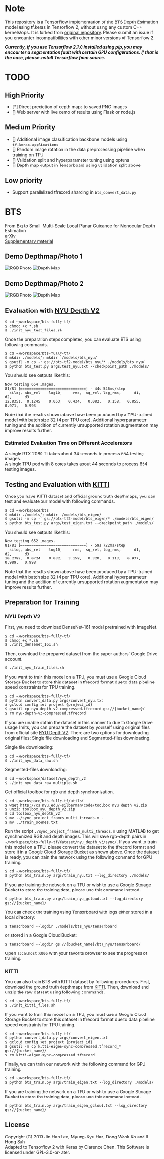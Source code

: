 
# Note
This repository is a TensorFlow implementation of the BTS Depth Estimation model using tf.keras in Tensorflow 2, without using any custom C++ kernels/ops. It is forked from [original repository](https://github.com/cogaplex-bts/bts). Please submit an issue if you encounter incompatibilities with other minor versions of Tensorflow 2.

***Currently, if you use Tensorflow 2.1.0 installed using pip, you may encounter a segmentation fault with certain GPU configurations. If that is the case, please install Tensorflow from source.***

# TODO

## High Priority
- [*] Direct prediction of depth maps to saved PNG images
- [] Web server with live demo of results using Flask or node.js

## Medium Priority
- [] Additional image classification backbone models using `tf.keras.applications`
- [] Random image rotation in the data preprocessing pipeline when training on TPU
- [] Validation split and hyperparameter tuning using optuna
- [] Depth map output in Tensorboard using validation split above

## Low priority
 - Support parallelized tfrecord sharding in `bts_convert_data.py`

# BTS
From Big to Small: Multi-Scale Local Planar Guidance for Monocular Depth Estimation   
[arXiv](https://arxiv.org/abs/1907.10326)  
[Supplementary material](https://arxiv.org/src/1907.10326v4/anc/bts_sm.pdf) 

## Demo Depthmap/Photo 1
![RGB Photo](https://raw.githubusercontent.com/clarencechen/bts-fully-tf/master/demo/0000000140.png)
![Depth Map](https://raw.githubusercontent.com/clarencechen/bts-fully-tf/master/demo/2011_09_26_drive_0013_sync_0000000140.png)
## Demo Depthmap/Photo 2
![RGB Photo](https://raw.githubusercontent.com/clarencechen/bts-fully-tf/master/demo/0000000000.png)
![Depth Map](https://raw.githubusercontent.com/clarencechen/bts-fully-tf/master/demo/2011_09_26_drive_0046_sync_0000000000.png)

## Evaluation with [NYU Depth V2](https://cs.nyu.edu/~silberman/datasets/nyu_depth_v2.html)
```shell
$ cd ~/workspace/bts-fully-tf/
$ chmod +x *.sh
$ ./init_nyu_test_files.sh
```
Once the preparation steps completed, you can evaluate BTS using following commands.
```
$ cd ~/workspace/bts-fully-tf/
$ mkdir ./models/; mkdir ./models/bts_nyu/
$ gsutil -m cp -r gs://bts-tf2-model/bts_nyu/* ./models/bts_nyu/
$ python bts_test.py args/test_nyu.txt --checkpoint_path ./models/
```
You should see outputs like this:
```
Now testing 654 images.
81/81 [==============================] - 44s 546ms/step
  silog, abs_rel,   log10,     rms,  sq_rel, log_rms,      d1,      d2,      d3
12.8351,  0.1245,   0.053,   0.434,   0.082,   0.158,   0.855,   0.971,   0.993
```
Note that the results shown above have been produced by a TPU-trained model with batch size 32 (4 per TPU core). Additional hyperparameter tuning and the addition of currently unsupported rotation augmentation may improve results further.

### Estimated Evaluation Time on Different Accelerators
A single RTX 2080 Ti takes about 34 seconds to process 654 testing images. \
A single TPU pod with 8 cores takes about 44 seconds to process 654 testing images.

## Testing and Evaluation with [KITTI](http://www.cvlibs.net/datasets/kitti/eval_depth.php?benchmark=depth_prediction)
Once you have KITTI dataset and official ground truth depthmaps, you can test and evaluate our model with following commands.
```
$ cd ~/workspace/bts
$ mkdir ./models/; mkdir ./models/bts_eigen/
$ gsutil -m cp -r gs://bts-tf2-model/bts_eigen/* ./models/bts_eigen/
$ python bts_test.py args/test_eigen.txt --checkpoint_path ./models/
```
You should see outputs like this:
```
Now testing 652 images.
81/81 [==============================] - 59s 722ms/step
  silog, abs_rel,   log10,     rms,  sq_rel, log_rms,      d1,      d2,      d3
10.2789,  0.0724,   0.032,   3.158,   0.320,   0.113,   0.937,   0.989,   0.998
```
Note that the results shown above have been produced by a TPU-trained model with batch size 32 (4 per TPU core). Additional hyperparameter tuning and the addition of currently unsupported rotation augmentation may improve results further.

## Preparation for Training
### NYU Depth V2
First, you need to download DenseNet-161 model pretrained with ImageNet.
```
$ cd ~/workspace/bts-fully-tf/
$ chmod +x *.sh
$ ./init_densenet_161.sh
```
Then, download the prepared dataset from the paper authors' Google Drive account.
```
$ ./init_nyu_train_files.sh
```
If you want to train this model on a TPU, you must use a Google Cloud Storage Bucket to store this dataset in tfrecord format due to data pipeline speed constraints for TPU training.
```
$ cd ~/workspace/bts-fully-tf/
$ python convert_data.py args/convert_nyu.txt
$ gcloud config set project {project_id}
$ gsutil cp nyu-depth-v2-compressed.tfrecord gs://{bucket_name}/
$ rm nyu-depth-v2-compressed.tfrecord
```
If you are unable obtain the dataset in this manner to due to Google Drive usage limits, you can prepare the dataset by yourself using original files from official site [NYU Depth V2](https://cs.nyu.edu/~silberman/datasets/nyu_depth_v2.html).
There are two options for downloading original files: Single file downloading and Segmented-files downloading.

Single file downloading:
```
$ cd ~/workspace/bts-fully-tf/
$ ./init_nyu_data_raw.sh
```
Segmented-files downloading:
```
$ cd ~/workspace/dataset/nyu_depth_v2
$ ./init_nyu_data_raw_multiple.sh
```
Get official toolbox for rgb and depth synchronization.
```
$ cd ~/workspace/bts-fully-tf/utils/
$ wget http://cs.nyu.edu/~silberman/code/toolbox_nyu_depth_v2.zip
$ unzip toolbox_nyu_depth_v2.zip
$ cd toolbox_nyu_depth_v2
$ mv ../sync_project_frames_multi_threads.m .
$ mv ../train_scenes.txt .
```
Run the script `./sync_project_frames_multi_threads.m` using MATLAB to get synchronized RGB and depth images.
This will save rgb-depth pairs in `~/workspace/bts-fully-tf/dataset/nyu_depth_v2/sync/`.
If you want to train this model on a TPU, please convert the dataset to the tfrecord format and store it in a Google Cloud Storage Bucket as shown above.
Once the dataset is ready, you can train the network using the following command for GPU training.
```
$ cd ~/workspace/bts-fully-tf/
$ python bts_train.py args/train_nyu.txt --log_directory ./models/
```
If you are training the network on a TPU or wish to use a Google Storage Bucket to store the training data, please use this command instead.
```
$ python bts_train.py args/train_nyu_gcloud.txt --log_directory gs://{bucket_name}/
```
You can check the training using Tensorboard with logs either stored in a local directory:
```
$ tensorboard --logdir ./models/bts_nyu/tensorboard
```
or stored in a Google Cloud Bucket:
```
$ tensorboard --logdir gs://{bucket_name}/bts_nyu/tensorboard/
```
Open `localhost:6006` with your favorite browser to see the progress of training.

### KITTI
You can also train BTS with KITTI dataset by following procedures.
First, download the ground truth depthmaps from [KITTI](http://www.cvlibs.net/download.php?file=data_depth_annotated.zip).
Then, download and unzip the raw dataset using following commands.
```
$ cd ~/workspace/bts-fully-tf/
$ ./init_kitti_files.sh
```
If you want to train this model on a TPU, you must use a Google Cloud Storage Bucket to store this dataset in tfrecord format due to data pipeline speed constraints for TPU training.
```
$ cd ~/workspace/bts-fully-tf/
$ python convert_data.py args/convert_eigen.txt
$ gcloud config set project {project_id}
$ gsutil -m cp kitti-eigen-sync-compressed.tfrecord_* gs://{bucket_name}/
$ rm kitti-eigen-sync-compressed.tfrecord
```
Finally, we can train our network with the following command for GPU training.
```
$ cd ~/workspace/bts-fully-tf/
$ python bts_train.py args/train_eigen.txt --log_directory ./models/
```
If you are training the network on a TPU or wish to use a Google Storage Bucket to store the training data, please use this command instead.
```
$ python bts_train.py args/train_eigen_gcloud.txt --log_directory gs://{bucket_name}/
```

## License
Copyright (C) 2019 Jin Han Lee, Myung-Kyu Han, Dong Wook Ko and Il Hong Suh \
Adapted to Tensorflow 2 with Keras by Clarence Chen.
This Software is licensed under GPL-3.0-or-later.
